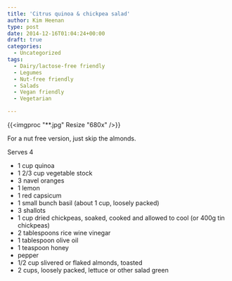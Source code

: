 ```yaml
---
title: 'Citrus quinoa & chickpea salad'
author: Kim Heenan
type: post
date: 2014-12-16T01:04:24+00:00
draft: true
categories:
  - Uncategorized
tags:
  - Dairy/lactose-free friendly
  - Legumes
  - Nut-free friendly
  - Salads
  - Vegan friendly
  - Vegetarian

---
```


{{<imgproc "**.jpg" Resize "680x" />}}

For a nut free version, just skip the almonds.

<!--more-->

Serves 4

  * 1 cup quinoa
  * 1 2/3 cup vegetable stock
  * 3 navel oranges
  * 1 lemon
  * 1 red capsicum
  * 1 small bunch basil (about 1 cup, loosely packed)
  * 3 shallots
  * 1 cup dried chickpeas, soaked, cooked and allowed to cool (or 400g tin chickpeas)
  * 2 tablespoons rice wine vinegar
  * 1 tablespoon olive oil
  * 1 teaspoon honey
  * pepper
  * 1/2 cup slivered or flaked almonds, toasted
  * 2 cups, loosely packed, lettuce or other salad green
